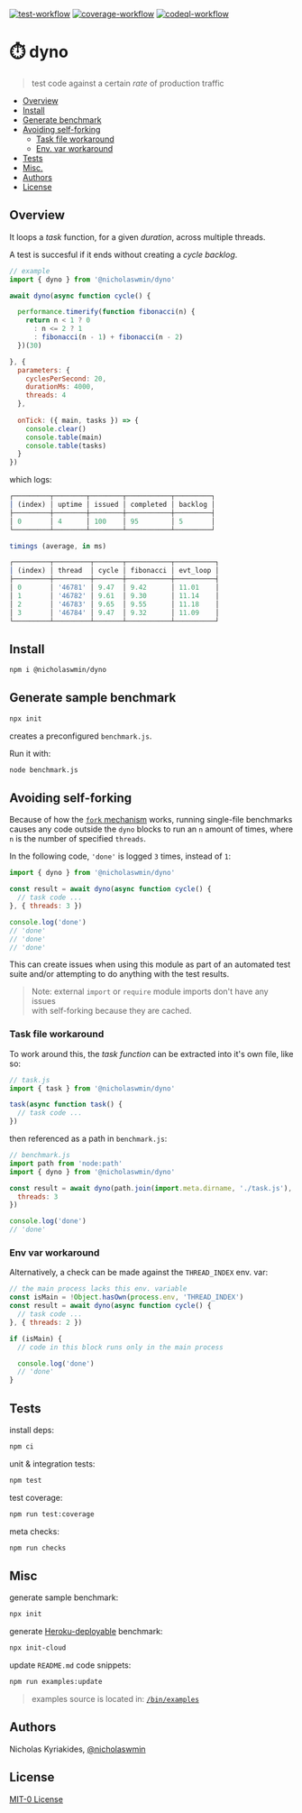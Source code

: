 [![test-workflow][test-badge]][test-workflow] [![coverage-workflow][coverage-badge]][coverage-report] [![codeql-workflow][codeql-badge]][codeql-workflow]

# :stopwatch: dyno

> test code against a certain *rate* of production traffic

* [Overview](#overview)
* [Install](#install)
* [Generate benchmark](#generate-sample-benchmark)
* [Avoiding self-forking](#avoiding-self-forking)
  + [Task file workaround](#task-file-workaround)
  + [Env. var workaround](#env-var-workaround)
* [Tests](#tests)
* [Misc.](#misc)
* [Authors](#authors)
* [License](#license)

## Overview

It loops a *task* function, for a given *duration*, across multiple threads.

A test is succesful if it ends without creating a *cycle backlog*.

```js
// example
import { dyno } from '@nicholaswmin/dyno'

await dyno(async function cycle() { 

  performance.timerify(function fibonacci(n) {
    return n < 1 ? 0
      : n <= 2 ? 1
      : fibonacci(n - 1) + fibonacci(n - 2)
  })(30)

}, {
  parameters: { 
    cyclesPerSecond: 20, 
    durationMs: 4000,
    threads: 4
  },
  
  onTick: ({ main, tasks }) => {    
    console.clear()
    console.table(main)
    console.table(tasks)
  }
})
```

which logs: 

```js
┌─────────┬────────┬────────┬───────────┬─────────┐
│ (index) │ uptime │ issued │ completed │ backlog │
├─────────┼────────┼────────┼───────────┼─────────┤
│ 0       │ 4      │ 100    │ 95        │ 5       │
└─────────┴────────┴────────┴───────────┴─────────┘

timings (average, in ms)

┌─────────┬─────────┬───────┬───────────┬──────────┐
│ (index) │ thread  │ cycle │ fibonacci │ evt_loop │
├─────────┼─────────┼───────┼───────────┼──────────┤
│ 0       │ '46781' │ 9.47  │ 9.42      │ 11.01    │
│ 1       │ '46782' │ 9.61  │ 9.30      │ 11.14    │ 
│ 2       │ '46783' │ 9.65  │ 9.55      │ 11.18    │
│ 3       │ '46784' │ 9.47  │ 9.32      │ 11.09    │
└─────────┴─────────┴───────┴───────────┴──────────┘
```

## Install

```bash
npm i @nicholaswmin/dyno
```

## Generate sample benchmark

```bash 
npx init
```

creates a preconfigured `benchmark.js`.

Run it with:

```bash
node benchmark.js
``` 

## Avoiding self-forking

Because of how the [`fork` mechanism][cp-fork] works, 
running single-file benchmarks causes any code outside the `dyno` blocks
to run an `n` amount of times, where `n` is the number of specified `threads`.  

In the following code, `'done'` is logged `3` times, instead of `1`: 

```js
import { dyno } from '@nicholaswmin/dyno'

const result = await dyno(async function cycle() { 
  // task code ...
}, { threads: 3 })

console.log('done')
// 'done'
// 'done'
// 'done'
```

This can create issues when using this module as part of an automated test 
suite and/or attempting to do anything with the test results.

> Note: external `import` or `require` module imports don't have any issues  
> with self-forking because they are cached.

### Task file workaround

To work around this, the *task function* can be extracted into it's own file,
like so:

```js
// task.js
import { task } from '@nicholaswmin/dyno'

task(async function task() {
  // task code ...
})
```

then referenced as a path in `benchmark.js`:

```js
// benchmark.js
import path from 'node:path'
import { dyno } from '@nicholaswmin/dyno'

const result = await dyno(path.join(import.meta.dirname, './task.js'), { 
  threads: 3
})

console.log('done')
// 'done'
```

### Env var workaround

Alternatively, a check can be made against the `THREAD_INDEX` env. var:

```js
// the main process lacks this env. variable
const isMain = !Object.hasOwn(process.env, 'THREAD_INDEX')
const result = await dyno(async function cycle() { 
  // task code ...
}, { threads: 2 })

if (isMain) {
  // code in this block runs only in the main process

  console.log('done')
  // 'done'
}
```

## Tests

install deps:

```bash
npm ci
```

unit & integration tests:

```bash
npm test
```

test coverage:

```bash
npm run test:coverage
```

meta checks:

```bash
npm run checks
```

## Misc

generate sample benchmark:

```bash
npx init
```

generate [Heroku-deployable][heroku] benchmark:

```bash
npx init-cloud
```

update `README.md` code snippets:

```bash
npm run examples:update
```

> examples source is located in: [`/bin/examples`](./bin/examples)

## Authors

Nicholas Kyriakides, [@nicholaswmin][nicholaswmin]

## License

[MIT-0 License][license]

<!--- Badges -->

[test-badge]: https://github.com/nicholaswmin/dyno/actions/workflows/test.yml/badge.svg
[test-workflow]: https://github.com/nicholaswmin/dyno/actions/workflows/test:unit.yml

[coverage-badge]: https://coveralls.io/repos/github/nicholaswmin/dyno/badge.svg?branch=main
[coverage-report]: https://coveralls.io/github/nicholaswmin/dyno?branch=main

[codeql-badge]: https://github.com/nicholaswmin/dyno/actions/workflows/codeql.yml/badge.svg
[codeql-workflow]: https://github.com/nicholaswmin/dyno/actions/workflows/codeql.yml

<!--- Content -->

[heroku]: https://heroku.com
[cp-fork]: https://nodejs.org/api/child_process.html#child_processforkmodulepath-args-options
[perf-api]: https://nodejs.org/api/perf_hooks.html#performance-measurement-apis
[timerify]: https://nodejs.org/api/perf_hooks.html#performancetimerifyfn-options
[measure]: https://nodejs.org/api/perf_hooks.html#class-performancemeasure
[fib]: https://en.wikipedia.org/wiki/Fibonacci_sequence
[v8]: https://v8.dev/

<!--- Basic -->

[nicholaswmin]: https://github.com/nicholaswmin
[license]: ./LICENSE
